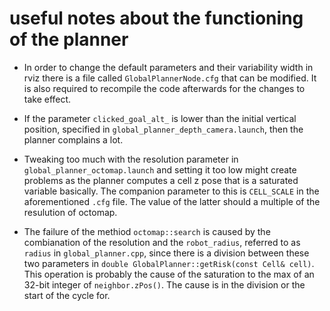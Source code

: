 # useful notes about the functioning of the planner

- In order to change the default parameters and their variability width in rviz there is a file called `GlobalPlannerNode.cfg` that can be modified. It is also required to recompile the code afterwards for the changes to take effect.

- If the parameter `clicked_goal_alt_` is lower than the initial vertical position, specified in `global_planner_depth_camera.launch`, then the planner complains a lot.

- Tweaking too much with the resolution parameter in `global_planner_octomap.launch` and setting it too low might create problems as the planner computes a cell z pose that is a saturated variable basically. The companion parameter to this is `CELL_SCALE` in the aforementioned `.cfg` file. The value of the latter should a multiple of the resulution of octomap.

- The failure of the methiod `octomap::search` is caused by  the combianation of the resolution and the `robot_radius`, referred to as `radius` in `global_planner.cpp`, since there is a division between these two parameters in `double GlobalPlanner::getRisk(const Cell& cell)`. This operation is probably the cause of the saturation to the max of an 32-bit integer of `neighbor.zPos()`. The cause is in the division or the start of the cycle for.
